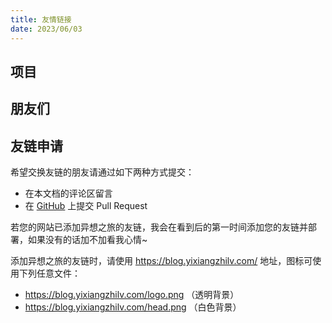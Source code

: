 ```yaml
---
title: 友情链接
date: 2023/06/03
---
```


## 项目

<Friendlink type="project" />

## 朋友们

<Friendlink type="friend" />

## 友链申请

希望交换友链的朋友请通过如下两种方式提交：

- 在本文档的评论区留言
- 在 [GitHub](https://github.com/yxzlwz/blog/blob/master/.vuepress/components/friendlink.json) 上提交 Pull Request

若您的网站已添加异想之旅的友链，我会在看到后的第一时间添加您的友链并部署，如果没有的话加不加看我心情~

添加异想之旅的友链时，请使用 <https://blog.yixiangzhilv.com/> 地址，图标可使用下列任意文件：

- <https://blog.yixiangzhilv.com/logo.png> （透明背景）
- <https://blog.yixiangzhilv.com/head.png> （白色背景）
